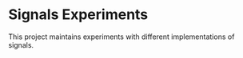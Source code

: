 # Signals Experiments

This project maintains experiments with different implementations of signals.

